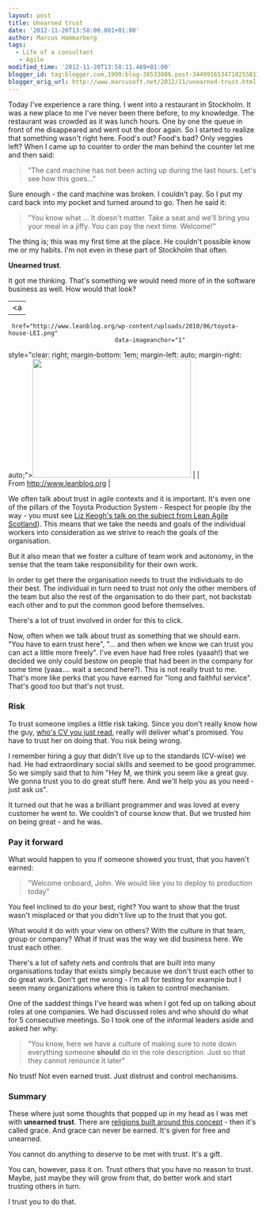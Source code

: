 ```yaml
---
layout: post
title: Unearned trust
date: '2012-11-20T13:58:00.001+01:00'
author: Marcus Hammarberg
tags:
  - Life of a consultant
   - Agile
modified_time: '2012-11-20T13:58:11.469+01:00'
blogger_id: tag:blogger.com,1999:blog-36533086.post-3449916534710255811
blogger_orig_url: http://www.marcusoft.net/2012/11/unearned-trust.html
---
```



<div dir="ltr" style="text-align: left;" trbidi="on">

Today I've experience a rare thing. I went into a restaurant in
Stockholm. It was a new place to me I've never been there before, to my
knowledge. The restaurant was crowded as it was lunch hours. One by one
the queue in front of me disappeared and went out the door again. So I
started to realize that something wasn't right here. Food's out? Food's
bad? Only veggies left?
When I came up to counter to order the man behind the counter let me and
then said:

> "The card machine has not been acting up during the last hours. Let's
> see how this goes..."

Sure enough - the card machine was broken. I couldn't pay. So I put my
card back into my pocket and turned around to go. Then he said it:

> "You know what ... It doesn't matter. Take a seat and we'll bring you
> your meal in a jiffy. You can pay the next time. Welcome!"

The thing is; this was my first time at the place. He couldn't possible
know me or my habits. I'm not even in these part of Stockholm that
often.

**Unearned trust**.

It got me thinking. That's something we would need more of in the
software business as well. How would that look?


|                                                                                       |
|:-------------------------------------------------------------------------------------:|
|                                           <a
     href="http://www.leanblog.org/wp-content/uploads/2010/06/toyota-house-LEI.png"
                                  data-imageanchor="1"
  style="clear: right; margin-bottom: 1em; margin-left: auto; margin-right: auto;"><img
      src="http://www.leanblog.org/wp-content/uploads/2010/06/toyota-house-LEI.png"
                    data-border="0" width="320" height="240" /></a>                     |
|                             From http://www.leanblog.org                              |


We often talk about trust in agile contexts and it is important. It's
even one of the pillars of the Toyota Production System - Respect for
people (by the way - you must see
<a href="http://www.leanagilescotland.com/videos/lunivore"
target="_blank">Liz Keogh's talk on the subject from Lean Agile
Scotland</a>). This means that we take the needs and goals of the
individual workers into consideration as we strive to reach the goals of
the organisation.

But it also mean that we foster a culture of team work and autonomy, in
the sense that the team take responsibility for their own work.

In order to get there the organisation needs to trust the individuals to
do their best. The individual in turn need to trust not only the other
members of the team but also the rest of the organisation to do their
part, not backstab each other and to put the common good before
themselves.

There's a lot of trust involved in order for this to click.

Now, often when we talk about trust as something that we should earn.
"You have to earn trust here", "... and then when we know we can trust
you can act a little more freely". I've even have had free roles
(yaaah!) that we decided we only could bestow on people that had been in
the company for some time (yaaa.... wait a second here?).
This is not really trust to me. That's more like perks that you have
earned for "long and faithful service". That's good too but that's not
trust.

### Risk

To trust someone implies a little risk taking. Since you don't really
know how the guy, <a href="http://www.youtube.com/watch?v=o_Zub4RMfIo"
target="_blank">who's CV you just read</a>, really will deliver what's
promised. You have to trust her on doing that. You risk being wrong.

I remember hiring a guy that didn't live up to the standards (CV-wise)
we had. He had extraordinary social skills and seemed to be good
programmer. So we simply said that to him "Hey M, we think you seem like
a great guy. We gonna trust you to do great stuff here. And we'll help
you as you need - just ask us".

It turned out that he was a brilliant programmer and was loved at every
customer he went to. We couldn't of course know that. But we trusted him
on being great - and he was.

### Pay it forward

<div>

What would happen to you if someone showed you trust, that you haven't
earned:

</div>

> "Welcome onboard, John. We would like you to deploy to production
> today"

You feel inclined to do your best, right? You want to show that the
trust wasn't misplaced or that you didn't live up to the trust that you
got.

What would it do with your view on others? With the culture in that
team, group or company? What if trust was the way we did business here.
We trust each other.

There's a lot of safety nets and controls that are built into many
organisations today that exists simply because we don't trust each other
to do great work. Don't get me wrong - I'm all for testing for example
but I seem many organizations where this is taken to control
mechanism.

One of the saddest things I've heard was when I got fed up on talking
about roles at one companies. We had discussed roles and who should do
what for 5 consecutive meetings. So I took one of the informal leaders
aside and asked her why:

> "You know, here we have a culture of making sure to note down
> everything someone **should** do in the role description. Just so that
> they cannot renounce it later"

No trust! Not even earned trust. Just distrust and control mechanisms.

### Summary

<div>

These where just some thoughts that popped up in my head as I was met
with **unearned trust**. There are
<a href="http://en.wikipedia.org/wiki/Divine_grace"
target="_blank">religions built around this concept</a> - then it's
called grace. And grace can never be earned. It's given for free and
unearned.

</div>

<div>



</div>

<div>

You cannot do anything to deserve to be met with trust. It's a gift. 

</div>

<div>



</div>

<div>

You can, however, pass it on. Trust others that you have no reason to
trust. Maybe, just maybe they will grow from that, do better work and
start trusting others in turn. 

</div>

<div>



</div>

<div>

I trust you to do that. 

</div>

</div>
